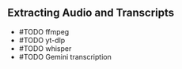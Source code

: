 ## Extracting Audio and Transcripts

- #TODO ffmpeg
- #TODO yt-dlp
- #TODO whisper
- #TODO Gemini transcription
